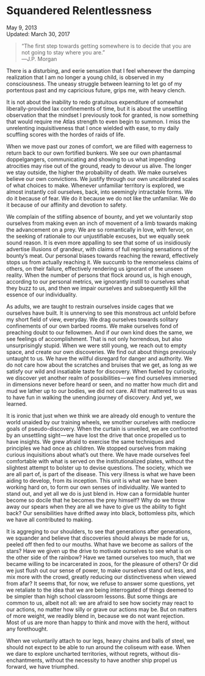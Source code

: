 Squandered Relentlessness
=========================

<div class="center">May 9, 2013</div>
<div class="center">Updated: March 30, 2017</div>

>“The first step towards getting somewhere is to decide that you are not going to stay where you
>are.”<br>
>―J.P. Morgan

There is a disturbing, and eerie sensation that I feel whenever the damping realization that I am no
longer a young child, is observed in my consciousness. The uneasy struggle between learning to let
go of my portentous past and my capricious future, grips me, with heavy clench.

It is not about the inability to redo gratuitous expenditure of somewhat liberally-provided lax
confinements of time, but it is about the unsettling observation that the mindset I previously took
for granted, is now something that would require me Atlas strength to even begin to summon. I miss
the unrelenting inquisitiveness that I once wielded with ease, to my daily scuffling scores with the
hordes of raids of life.

When we move past our zones of comfort, we are filled with eagerness to return back to our own
fortified bunkers. We see our own phantasmal doppelgangers, communicating and showing to us what
impending atrocities may rise out of the ground, ready to devour us alive. The longer we stay
outside, the higher the probability of death. We make ourselves believe our own convictions. We
justify through our own uncalibrated scales of what choices to make. Whenever unfamiliar territory
is explored, we almost instantly coil ourselves, back, into seemingly intractable forms. We do it
because of fear. We do it because we do not like the unfamiliar. We do it because of our affinity
and devotion to safety.

We complain of the stifling absence of bounty, and yet we voluntarily stop ourselves from making
even an inch of movement of a limb towards making the advancement on a prey. We are so romantically
in love, with fervor, on the seeking of rationale to our unjustifiable excuses, but we equally seek
sound reason. It is even more appalling to see that some of us insidiously advertise illusions of
grandeur, with claims of full reprising sensations of the bounty’s meat. Our personal biases towards
reaching the reward, effectively stops us from actually reaching it. We succumb to the remorseless
claims of others, on their failure, effectively rendering us ignorant of the unseen reality. When
the number of persons that flock around us, is high enough, according to our personal metrics, we
ignorantly instill to ourselves what they buzz to us, and then we impair ourselves and subsequently
kill the essence of our individuality.

As adults, we are taught to restrain ourselves inside cages that we ourselves have built. It is
unnerving to see this monstrous act unfold before my short field of view, everyday. We drag
ourselves towards solitary confinements of our own barbed rooms. We make ourselves fond of preaching
doubt to our fellowmen. And if our own kind does the same, we see feelings of accomplishment. That
is not only horrendous, but also unsurprisingly stupid. When we were still young, we reach out to
empty space, and create our own discoveries. We find out about things previously untaught to us. We
have the willful disregard for danger and authority. We do not care how about the scratches and
bruises that we get, as long as we satisfy our wild and insatiable taste for discovery. When fueled
by curiosity, we discover yet another realm of possibilities — we find ourselves immersed in
dimensions never before heard or seen, and no matter how much dirt and mud we lather up to our
bodies, we did not care. All that mattered to us was to have fun in walking the unending journey of
discovery. And yet, we learned.

It is ironic that just when we think we are already old enough to venture the world unaided by our
training wheels, we smother ourselves with mediocre goals of pseudo-discovery. When the curtain is
unveiled, we are confronted by an unsettling sight — we have lost the drive that once propelled us
to have insights. We grew afraid to exercise the same techniques and principles we had once as
children. We stopped ourselves from making curious inquisitions about what’s out there. We have made
ourselves feel comfortable with what is served on the institutionalized plates, without the
slightest attempt to bolster up to devise questions. The society, which we are all part of, is part
of the disease. This very illness is what we have been aiding to develop, from its inception. This
unit is what we have been working hard on, to form our own senses of individuality. We wanted to
stand out, and yet all we do is just blend in. How can a formidable hunter become so docile that he
becomes the prey himself? Why do we throw away our spears when they are all we have to give us the
ability to fight back?  Our sensibilities have drifted away into black, bottomless pits, which we
have all contributed to making.

It is aggreging to our shoulders, to see that generations after generations, we squander and believe
that discoveries should always be made for us, peeled off then fed to our mouths. What have we
become as sailors of the stars? Have we given up the drive to motivate ourselves to see what is on
the other side of the rainbow? Have we tamed ourselves too much, that we became willing to be
incarcerated in zoos, for the pleasure of others?  Or did we just flush out our sense of power, to
make ourselves stand out less, and mix more with the crowd, greatly reducing our distinctiveness
when viewed from afar? It seems that, for now, we refuse to answer some questions, yet we retaliate
to the idea that we are being interrogated of things deemed to be simpler than high school classroom
lessons. But some things are common to us, albeit not all: we are afraid to see how society may
react to our actions, no matter how silly or grave our actions may be. But on matters of more
weight, we readily blend in, because we do not want rejection. Most of us are more than happy to
think and move with the herd, without any forethought.

When we voluntarily attach to our legs, heavy chains and balls of steel, we should not expect to be
able to run around the coliseum with ease. When we dare to explore uncharted territories, without
regrets, without dis-enchantments, without the necessity to have another ship propel us forward, we
have triumphed.
